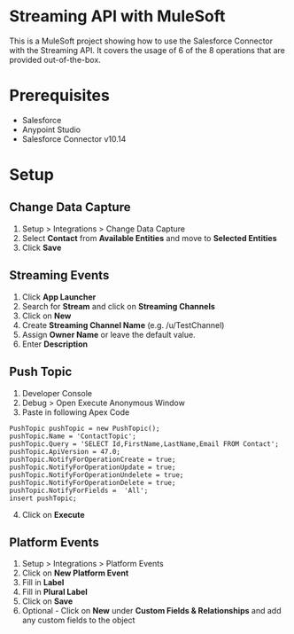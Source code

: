 # Streaming API with MuleSoft
 This is a MuleSoft project showing how to use the Salesforce Connector with the Streaming API. It covers the usage of 6 of the 8 operations that are provided out-of-the-box.

# Prerequisites
- Salesforce
- Anypoint Studio
- Salesforce Connector v10.14

# Setup
## Change Data Capture
1. Setup > Integrations > Change Data Capture
2. Select **Contact** from **Available Entities** and move to **Selected Entities**
3. Click **Save**

## Streaming Events
1. Click **App Launcher**
2. Search for **Stream** and click on **Streaming Channels**
3. Click on **New**
4. Create **Streaming Channel Name** (e.g. /u/TestChannel)
5. Assign **Owner Name** or leave the default value.
6. Enter **Description**

## Push Topic
1. Developer Console
2. Debug > Open Execute Anonymous Window
3. Paste in following Apex Code
```
PushTopic pushTopic = new PushTopic();
pushTopic.Name = 'ContactTopic';
pushTopic.Query = 'SELECT Id,FirstName,LastName,Email FROM Contact';
pushTopic.ApiVersion = 47.0;
pushTopic.NotifyForOperationCreate = true;
pushTopic.NotifyForOperationUpdate = true;
pushTopic.NotifyForOperationUndelete = true;
pushTopic.NotifyForOperationDelete = true;
pushTopic.NotifyForFields =  'All';
insert pushTopic;
```
4. Click on **Execute**

## Platform Events
1. Setup > Integrations > Platform Events
2. Click on **New Platform Event**
3. Fill in **Label**
4. Fill in **Plural Label**
5. Click on **Save**
6. Optional - Click on **New** under **Custom Fields & Relationships** and add any custom fields to the object